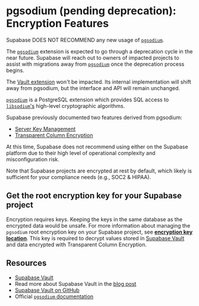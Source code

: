 # pgsodium (pending deprecation): Encryption Features

Supabase DOES NOT RECOMMEND any new usage of [`pgsodium`](https://github.com/michelp/pgsodium).

The [`pgsodium`](https://github.com/michelp/pgsodium) extension is expected to go through a deprecation cycle in the near future. Supabase will reach out to owners of impacted projects to assist with migrations away from [`pgsodium`](https://github.com/michelp/pgsodium) once the deprecation process begins.

The [Vault extension](https://supabase.com/docs/guides/database/vault) won't be impacted. Its internal implementation will shift away from pgsodium, but the interface and API will remain unchanged.

[`pgsodium`](https://github.com/michelp/pgsodium) is a PostgreSQL extension which provides SQL access to [`libsodium`'s](https://doc.libsodium.org/) high-level cryptographic algorithms.

Supabase previously documented two features derived from pgsodium:
- [Server Key Management](https://github.com/michelp/pgsodium#server-key-management)
- [Transparent Column Encryption](https://github.com/michelp/pgsodium#transparent-column-encryption)

At this time, Supabase does not recommend using either on the Supabase platform due to their high level of operational complexity and misconfiguration risk.

Note that Supabase projects are encrypted at rest by default, which likely is sufficient for your compliance needs (e.g., SOC2 & HIPAA).

## Get the root encryption key for your Supabase project

Encryption requires keys. Keeping the keys in the same database as the encrypted data would be unsafe. For more information about managing the `pgsodium` root encryption key on your Supabase project, see **[encryption key location](https://supabase.com/docs/guides/database/vault#encryption-key-location)**. This key is required to decrypt values stored in [Supabase Vault](https://supabase.com/docs/guides/database/vault) and data encrypted with Transparent Column Encryption.

## Resources

- [Supabase Vault](https://supabase.com/docs/guides/database/vault)
- Read more about Supabase Vault in the [blog post](https://supabase.com/blog/vault-now-in-beta)
- [Supabase Vault on GitHub](https://github.com/supabase/vault)
- Official [`pgsodium` documentation](https://github.com/michelp/pgsodium)
